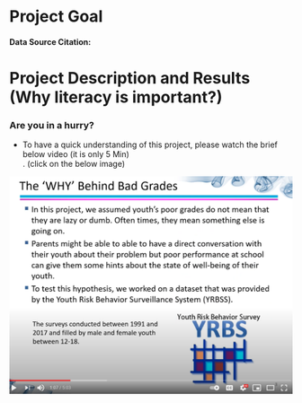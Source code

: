 # Project Goal

#### Data Source Citation: 

# Project Description and Results (Why literacy is important?) 
### Are you in a hurry?
- To have a quick understanding of this project, please watch the brief below video (it is only 5 Min)<br>. (click on the below image)

[![Alt text](https://github.com/nmshafie1993/Youth/blob/main/images/capture2.PNG)](https://www.youtube.com/watch?v=dyCRvxxGdpI&t=1s&ab_channel=NiyoushaMshafie)
